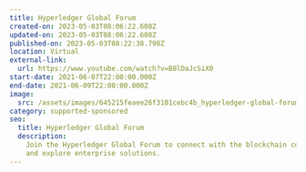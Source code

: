 ```yaml
---
title: Hyperledger Global Forum
created-on: 2023-05-03T08:06:22.608Z
updated-on: 2023-05-03T08:06:22.608Z
published-on: 2023-05-03T08:22:38.798Z
location: Virtual
external-link:
  url: https://www.youtube.com/watch?v=B8lDaJcSiX0
start-date: 2021-06-07T22:00:00.000Z
end-date: 2021-06-09T22:00:00.000Z
image:
  src: /assets/images/645215feaee26f3101cebc4b_hyperledger-global-forum.jpeg
category: supported-sponsored
seo:
  title: Hyperledger Global Forum
  description:
    Join the Hyperledger Global Forum to connect with the blockchain community
    and explore enterprise solutions.
---
```

